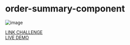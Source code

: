 # order-summary-component
![image](https://github.com/JonathanManzanoDiaz/order-summary-component/assets/43423216/89ec99fd-7f87-4ee5-a0f0-2b983ad55a07)

[LINK CHALLENGE](https://www.frontendmentor.io/challenges/order-summary-component-QlPmajDUj)
<br>
[LIVE DEMO](https://jonathanmanzanodiaz.github.io/frontendmentor/ALL-CHALLENGES/002-order-summary-component/)
